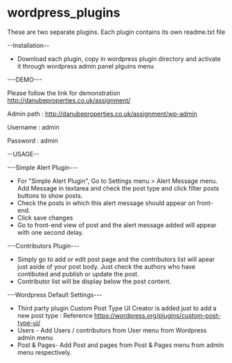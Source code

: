 # wordpress_plugins

These are two separate plugins. Each plugin contains its own readme.txt file

--Installation--

- Download each plugin, copy in wordpress plugin directory and activate it through wordpress admin panel plguins menu

---DEMO---

Please follow the link for demonstration http://danubeproperties.co.uk/assignment/

Admin path : http://danubeproperties.co.uk/assignment/wp-admin

Username : admin

Password : admin


--USAGE--

---Simple Alert Plugin---
- For "Simple Alert Plugin", Go to Settings menu > Alert Message menu. Add Message in textarea and check the post type and click filter posts buttons to show posts.
- Check the posts in which this alert message should appear on front-end.
- Click save changes
- Go to front-end view of post and the alert message added will appear with one second delay.

---Contributors Plugin---

- Simply go to add or edit post page and the contributors list will apear just aside of your post body. Just check the authors who have contibuted and publish or update the post.
- Contributor list will be display below the post content.

---Wordpress Default Settings---

- Third party plugin Custom Post Type UI Creator is added just to add a new post type : Reference https://wordpress.org/plugins/custom-post-type-ui/
- Users - Add Users / contributors from User menu from Wordpress admin menu
- Post & Pages- Add Post and pages from Post & Pages menu from admin menu respectively.